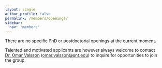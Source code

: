 ```yaml
---
layout: single
author_profile: false
permalink: /members/openings/
sidebar:
  nav: "members"
---
```


There are no specific PhD or postdoctorial openings at the current moment.

Talented and motivated applicants are however always welcome to contact
[Dr. Omar Valsson]({{site.url}}/members/omar-valsson)
([omar.valsson@unt.edu]([omar.valsson@unt.edu)) to inquire for
opportunities to join the group.
